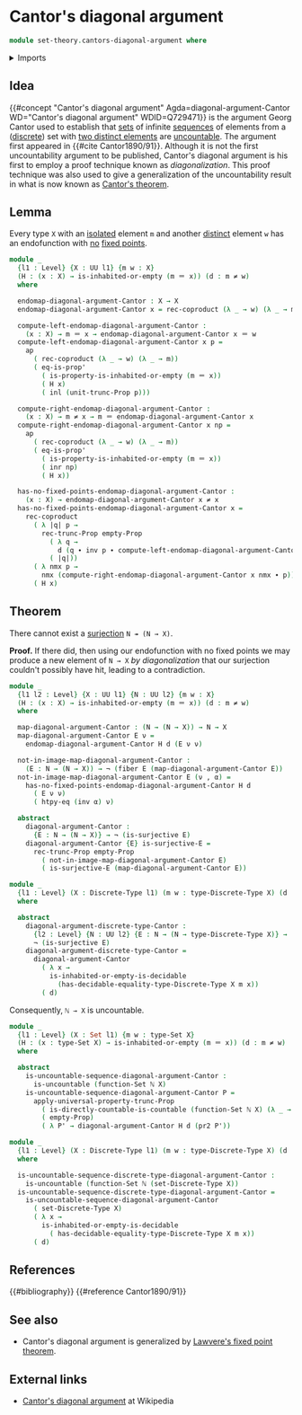 # Cantor's diagonal argument

```agda
module set-theory.cantors-diagonal-argument where
```

<details><summary>Imports</summary>

```agda
open import elementary-number-theory.natural-numbers

open import foundation.action-on-identifications-functions
open import foundation.coproduct-types
open import foundation.decidable-propositions
open import foundation.decidable-subtypes
open import foundation.decidable-types
open import foundation.dependent-pair-types
open import foundation.discrete-types
open import foundation.double-negation
open import foundation.function-extensionality
open import foundation.identity-types
open import foundation.isolated-elements
open import foundation.logical-equivalences
open import foundation.negated-equality
open import foundation.negation
open import foundation.powersets
open import foundation.propositional-truncations
open import foundation.sets
open import foundation.surjective-maps
open import foundation.universe-levels

open import foundation-core.empty-types
open import foundation-core.fibers-of-maps
open import foundation-core.propositions

open import logic.propositionally-decidable-types

open import set-theory.countable-sets
open import set-theory.infinite-sets
open import set-theory.uncountable-sets
```

</details>

## Idea

{{#concept "Cantor's diagonal argument" Agda=diagonal-argument-Cantor WD="Cantor's diagonal argument" WDID=Q729471}}
is the argument Georg Cantor used to establish that
[sets](foundation-core.sets.md) of infinite [sequences](lists.sequences.md) of
elements from a ([discrete](foundation-core.discrete-types.md)) set with
[two distinct elements](foundation.pairs-of-distinct-elements.md) are
[uncountable](set-theory.uncountable-sets.md). The argument first appeared in
{{#cite Cantor1890/91}}. Although it is not the first uncountability argument to
be published, Cantor's diagonal argument is his first to employ a proof
technique known as _diagonalization_. This proof technique was also used to give
a generalization of the uncountability result in what is now known as
[Cantor's theorem](foundation.cantors-theorem.md).

## Lemma

Every type `X` with an [isolated](foundation.isolated-elements.md) element `m`
and another [distinct](foundation.negated-equality.md) element `w` has an
endofunction with [no](foundation-core.negation.md)
[fixed points](foundation.fixed-points-endofunctions.md).

```agda
module _
  {l1 : Level} {X : UU l1} {m w : X}
  (H : (x : X) → is-inhabited-or-empty (m ＝ x)) (d : m ≠ w)
  where

  endomap-diagonal-argument-Cantor : X → X
  endomap-diagonal-argument-Cantor x = rec-coproduct (λ _ → w) (λ _ → m) (H x)

  compute-left-endomap-diagonal-argument-Cantor :
    (x : X) → m ＝ x → endomap-diagonal-argument-Cantor x ＝ w
  compute-left-endomap-diagonal-argument-Cantor x p =
    ap
      ( rec-coproduct (λ _ → w) (λ _ → m))
      ( eq-is-prop'
        ( is-property-is-inhabited-or-empty (m ＝ x))
        ( H x)
        ( inl (unit-trunc-Prop p)))

  compute-right-endomap-diagonal-argument-Cantor :
    (x : X) → m ≠ x → m ＝ endomap-diagonal-argument-Cantor x
  compute-right-endomap-diagonal-argument-Cantor x np =
    ap
      ( rec-coproduct (λ _ → w) (λ _ → m))
      ( eq-is-prop'
        ( is-property-is-inhabited-or-empty (m ＝ x))
        ( inr np)
        ( H x))

  has-no-fixed-points-endomap-diagonal-argument-Cantor :
    (x : X) → endomap-diagonal-argument-Cantor x ≠ x
  has-no-fixed-points-endomap-diagonal-argument-Cantor x =
    rec-coproduct
      ( λ |q| p →
        rec-trunc-Prop empty-Prop
          ( λ q →
            d (q ∙ inv p ∙ compute-left-endomap-diagonal-argument-Cantor x q))
          ( |q|))
      ( λ nmx p →
        nmx (compute-right-endomap-diagonal-argument-Cantor x nmx ∙ p))
      ( H x)
```

## Theorem

There cannot exist a [surjection](foundation.surjective-maps.md) `N ↠ (N → X)`.

**Proof.** If there did, then using our endofunction with no fixed points we may
produce a new element of `N → X` _by diagonalization_ that our surjection
couldn't possibly have hit, leading to a contradiction.

```agda
module _
  {l1 l2 : Level} {X : UU l1} {N : UU l2} {m w : X}
  (H : (x : X) → is-inhabited-or-empty (m ＝ x)) (d : m ≠ w)
  where

  map-diagonal-argument-Cantor : (N → (N → X)) → N → X
  map-diagonal-argument-Cantor E ν =
    endomap-diagonal-argument-Cantor H d (E ν ν)

  not-in-image-map-diagonal-argument-Cantor :
    (E : N → (N → X)) → ¬ (fiber E (map-diagonal-argument-Cantor E))
  not-in-image-map-diagonal-argument-Cantor E (ν , α) =
    has-no-fixed-points-endomap-diagonal-argument-Cantor H d
      ( E ν ν)
      ( htpy-eq (inv α) ν)

  abstract
    diagonal-argument-Cantor :
      {E : N → (N → X)} → ¬ (is-surjective E)
    diagonal-argument-Cantor {E} is-surjective-E =
      rec-trunc-Prop empty-Prop
        ( not-in-image-map-diagonal-argument-Cantor E)
        ( is-surjective-E (map-diagonal-argument-Cantor E))

module _
  {l1 : Level} (X : Discrete-Type l1) (m w : type-Discrete-Type X) (d : m ≠ w)
  where

  abstract
    diagonal-argument-discrete-type-Cantor :
      {l2 : Level} {N : UU l2} {E : N → (N → type-Discrete-Type X)} →
      ¬ (is-surjective E)
    diagonal-argument-discrete-type-Cantor =
      diagonal-argument-Cantor
        ( λ x →
          is-inhabited-or-empty-is-decidable
            (has-decidable-equality-type-Discrete-Type X m x))
        ( d)
```

Consequently, `ℕ → X` is uncountable.

```agda
module _
  {l1 : Level} (X : Set l1) {m w : type-Set X}
  (H : (x : type-Set X) → is-inhabited-or-empty (m ＝ x)) (d : m ≠ w)
  where

  abstract
    is-uncountable-sequence-diagonal-argument-Cantor :
      is-uncountable (function-Set ℕ X)
    is-uncountable-sequence-diagonal-argument-Cantor P =
      apply-universal-property-trunc-Prop
        ( is-directly-countable-is-countable (function-Set ℕ X) (λ _ → m) P)
        ( empty-Prop)
        ( λ P' → diagonal-argument-Cantor H d (pr2 P'))

module _
  {l1 : Level} (X : Discrete-Type l1) (m w : type-Discrete-Type X) (d : m ≠ w)
  where

  is-uncountable-sequence-discrete-type-diagonal-argument-Cantor :
    is-uncountable (function-Set ℕ (set-Discrete-Type X))
  is-uncountable-sequence-discrete-type-diagonal-argument-Cantor =
    is-uncountable-sequence-diagonal-argument-Cantor
      ( set-Discrete-Type X)
      ( λ x →
        is-inhabited-or-empty-is-decidable
          ( has-decidable-equality-type-Discrete-Type X m x))
      ( d)
```

## References

{{#bibliography}} {{#reference Cantor1890/91}}

## See also

- Cantor's diagonal argument is generalized by
  [Lawvere's fixed point theorem](foundation.lawveres-fixed-point-theorem.md).

## External links

- [Cantor's diagonal argument](https://en.wikipedia.org/wiki/Cantor%27s_diagonal_argument)
  at Wikipedia
